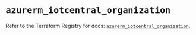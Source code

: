 # `azurerm_iotcentral_organization`

Refer to the Terraform Registry for docs: [`azurerm_iotcentral_organization`](https://registry.terraform.io/providers/hashicorp/azurerm/4.26.0/docs/resources/iotcentral_organization).

